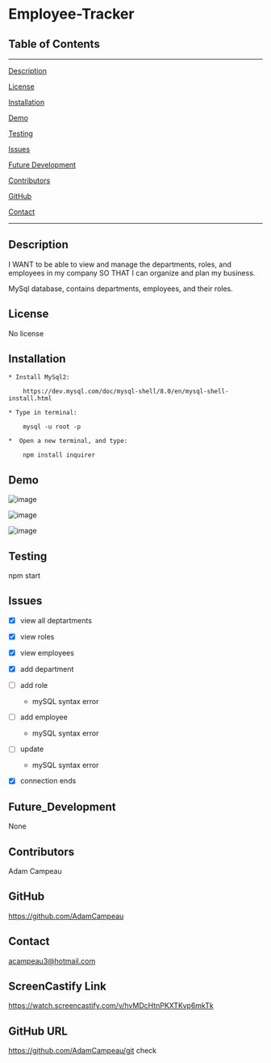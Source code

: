 # Employee-Tracker

## Table of Contents
--------------------------------------
[Description](#Description)

[License](#License)

[Installation](#Installation)

[Demo](#Demo)

[Testing](#Testing)

[Issues](#Issues)

[Future Development](#Future_Development)

[Contributors](#Contributors)

[GitHub](#GitHub)

[Contact](#Contact)


--------------------------------------

## Description

I WANT to be able to view and manage the departments, roles, and employees in my company
SO THAT I can organize and plan my business.

MySql database, contains departments, employees, and their roles.

## License

No license

## Installation

    * Install MySql2: 
        
        https://dev.mysql.com/doc/mysql-shell/8.0/en/mysql-shell-install.html

    * Type in terminal: 

        mysql -u root -p

    *  Open a new terminal, and type: 

        npm install inquirer

## Demo

![image](https://user-images.githubusercontent.com/91493786/151246485-67bd7c7d-c93e-44f2-993b-20cdfbdcd9b8.png)


![image](https://user-images.githubusercontent.com/91493786/151246640-e7efd3a9-ec3b-4b9a-bbe4-3bf8be321f95.png)

![image](https://user-images.githubusercontent.com/91493786/151247108-6bc93d10-2219-4680-9d82-89120523e045.png)

## Testing

npm start

## Issues
  
* [X] view all deptartments

* [X] view roles

* [X] view employees 

* [X] add department 

* [ ] add role

    * mySQL syntax error

* [ ] add employee

    * mySQL syntax error

* [ ] update 

     * mySQL syntax error

* [x] connection ends


## Future_Development

None

## Contributors
Adam Campeau

## GitHub
https://github.com/AdamCampeau

## Contact
acampeau3@hotmail.com

## ScreenCastify Link
https://watch.screencastify.com/v/hvMDcHtnPKXTKvp6mkTk

## GitHub URL
https://github.com/AdamCampeau/git check
